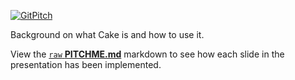 [![GitPitch](https://gitpitch.com/assets/badge.svg)](https://gitpitch.com/jquintus/Slides/Env)

Background on what Cake is and how to use it.

View the [`raw` **PITCHME.md**](https://raw.githubusercontent.com/jquintus/Slides/Env/PITCHME.md) markdown to see how each slide in the presentation has been implemented.
